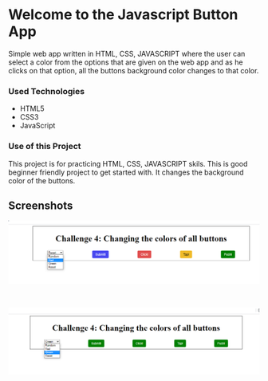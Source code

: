 <h1>Welcome to the Javascript Button App</h1>

<p>Simple web app written in HTML, CSS, JAVASCRIPT where the user can select a color from the options that are given on the web app and as he clicks on that option, all the buttons background color changes to that color.</p>

<h3>Used Technologies</h3>
<ul>
  <li>HTML5</li>
  <li>CSS3</li>
  <li>JavaScript</li>
</ul>

<h3>Use  of this Project</h4>
<p>This project is for practicing HTML, CSS, JAVASCRIPT skils. This is good beginner friendly project to get started with. It changes the background color of the buttons.</p>


## Screenshots

![Demo1](public/images/challenge1.png)

<br>

![Demo2](public/images/challenge2.png)
